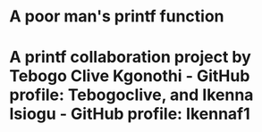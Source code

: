 # A poor man's printf function

# A printf collaboration project by Tebogo Clive Kgonothi - GitHub profile: Tebogoclive, and Ikenna Isiogu - GitHub profile: Ikennaf1
